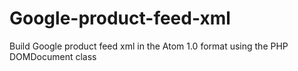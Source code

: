 # Google-product-feed-xml
Build Google product feed xml in the Atom 1.0 format using the PHP DOMDocument class
